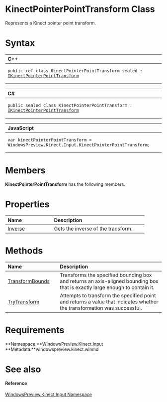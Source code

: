 KinectPointerPointTransform Class  
=================================  

Represents a Kinect pointer point transform. <span id="syntaxSection"></span>

Syntax  
======  

<table>
<colgroup>
<col width="100%" />
</colgroup>
<thead>
<tr class="header">
<th align="left">C++</th>
</tr>
</thead>
<tbody>
<tr class="odd">
<td align="left"><pre><code>public ref class KinectPointerPointTransform sealed : <a href="IKinectPointerPointTrans.md">IKinectPointerPointTransform</a></code></pre></td>
</tr>
</tbody>
</table>

<table>
<colgroup>
<col width="100%" />
</colgroup>
<thead>
<tr class="header">
<th align="left">C#</th>
</tr>
</thead>
<tbody>
<tr class="odd">
<td align="left"><pre><code>public sealed class KinectPointerPointTransform : <a href="IKinectPointerPointTrans.md">IKinectPointerPointTransform</a></code></pre></td>
</tr>
</tbody>
</table>

<table>
<colgroup>
<col width="100%" />
</colgroup>
<thead>
<tr class="header">
<th align="left">JavaScript</th>
</tr>
</thead>
<tbody>
<tr class="odd">
<td align="left"><pre><code>var kinectPointerPointTransform = WindowsPreview.Kinect.Input.KinectPointerPointTransform;</code></pre></td>
</tr>
</tbody>
</table>

<span id="classMembersSection"></span>

Members  
=======  

**KinectPointerPointTransform** has the following members.  

<span id="publicpropertiesSection"></span>

Properties  
==========  

<table>
<colgroup>
<col width="30%" />
<col width="60%" />
</colgroup>
<thead>
<tr class="header">
<th align="left">Name</th>
<th align="left">Description</th>
</tr>
</thead>
<tbody>
<tr class="odd">
<td align="left"><a href="KinectPointerPointTransf/Properties/Inverse_Property.md">Inverse</a></td>
<td align="left">Gets the inverse of the transform.</td>
</tr>
</tbody>
</table>

<span id="publicmethodsSection"></span>

Methods  
=======  

<table>
<colgroup>
<col width="30%" />
<col width="60%" />
</colgroup>
<thead>
<tr class="header">
<th align="left">Name</th>
<th align="left">Description</th>
</tr>
</thead>
<tbody>
<tr class="odd">
<td align="left"><a href="KinectPointerPointTransf/Methods/TransformBounds_Method.md">TransformBounds</a></td>
<td align="left">Transforms the specified bounding box and returns an axis-aligned bounding box that is exactly large enough to contain it.</td>
</tr>
<tr class="even">
<td align="left"><a href="KinectPointerPointTransf/Methods/TryTransform_Method.md">TryTransform</a></td>
<td align="left">Attempts to transform the specified point and returns a value that indicates whether the transformation was successful.</td>
</tr>
</tbody>
</table>

<span id="requirements"></span>

Requirements  
============  

**Namespace:**WindowsPreview.Kinect.Input  
**Metadata:**windowspreview.kinect.winmd  

<span id="ID4EZ"></span>

See also  
========  

<span id="ID4E2"></span>
#### Reference  

[WindowsPreview.Kinect.Input Namespace](../Kinect.Input.md)  



<!--Please do not edit the data in the comment block below.-->
<!--
TOCTitle : KinectPointerPointTransform Class
RLTitle : KinectPointerPointTransform Class
KeywordK : KinectPointerPointTransform class, about
HelpPriority : 2
TopicType : apiref
KeywordF : WindowsPreview.Kinect.Input.KinectPointerPointTransform
KeywordF : KinectPointerPointTransform
KeywordF : WindowsPreview.Kinect.Input.KinectPointerPointTransform
KeywordA : T:WindowsPreview.Kinect.Input.KinectPointerPointTransform
AssetID : T:WindowsPreview.Kinect.Input.KinectPointerPointTransform
Locale : en-us
CommunityContent : 1
APIType : Managed
APILocation : windowspreview.kinect.winmd
APIName : WindowsPreview.Kinect.Input.KinectPointerPointTransform
TargetOS : Windows
TopicType : kbSyntax
DevLang : VB
DevLang : CSharp
DevLang : JavaScript
DevLang : C++
DocSet : K4Wv2
ProjType : K4Wv2Proj
Technology : Kinect for Windows
Product : Kinect for Windows SDK v2
productversion : 20
-->
